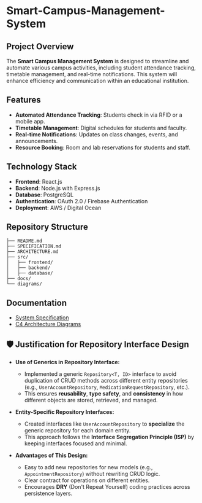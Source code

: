 # Smart-Campus-Management-System


## Project Overview
The **Smart Campus Management System** is designed to streamline and automate various campus activities, including student attendance tracking, timetable management, and real-time notifications. This system will enhance efficiency and communication within an educational institution.

## Features
- **Automated Attendance Tracking**: Students check in via RFID or a mobile app.
- **Timetable Management**: Digital schedules for students and faculty.
- **Real-time Notifications**: Updates on class changes, events, and announcements.
- **Resource Booking**: Room and lab reservations for students and staff.

## Technology Stack
- **Frontend**: React.js
- **Backend**: Node.js with Express.js
- **Database**: PostgreSQL
- **Authentication**: OAuth 2.0 / Firebase Authentication
- **Deployment**: AWS / Digital Ocean

## Repository Structure
```plaintext
├── README.md
├── SPECIFICATION.md
├── ARCHITECTURE.md
├── src/
│   ├── frontend/
│   ├── backend/
│   ├── database/
├── docs/
└── diagrams/
```

## Documentation
- [System Specification](SPECIFICATION.md)
- [C4 Architecture Diagrams](ARCHITECTURE.md)

  
## 🛡️ Justification for Repository Interface Design

- **Use of Generics in Repository Interface:**
  - Implemented a generic `Repository<T, ID>` interface to avoid duplication of CRUD methods across different entity repositories (e.g., `UserAccountRepository`, `MedicationRequestRepository`, etc.).
  - This ensures **reusability**, **type safety**, and **consistency** in how different objects are stored, retrieved, and managed.

- **Entity-Specific Repository Interfaces:**
  - Created interfaces like `UserAccountRepository` to **specialize** the generic repository for each domain entity.
  - This approach follows the **Interface Segregation Principle (ISP)** by keeping interfaces focused and minimal.

- **Advantages of This Design:**
  - Easy to add new repositories for new models (e.g., `AppointmentRepository`) without rewriting CRUD logic.
  - Clear contract for operations on different entities.
  - Encourages **DRY** (Don't Repeat Yourself) coding practices across persistence layers.


